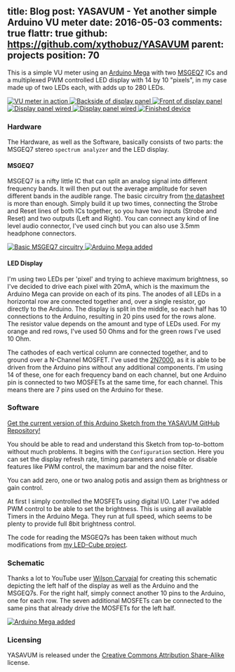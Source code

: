title: Blog
post: YASAVUM - Yet another simple Arduino VU meter
date: 2016-05-03
comments: true
flattr: true
github: https://github.com/xythobuz/YASAVUM
parent: projects
position: 70
---

This is a simple VU meter using an [Arduino Mega](https://www.arduino.cc/en/Main/ArduinoBoardMega2560) with two [MSGEQ7](https://www.sparkfun.com/products/10468) ICs and a multiplexed PWM controlled LED display with 14 by 10 "pixels", in my case made up of two LEDs each, with adds up to 280 LEDs.

<div class="lightgallery">
    <a href="https://www.youtube.com/watch?v=-yFCkL4iYBA">
        <img src="img/yasavum_video.png" alt="VU meter in action">
    </a>
    <a href="img/yasavum1.jpg">
        <img src="img/yasavum1_small.jpg" alt="Backside of display panel">
    </a>
    <a href="img/yasavum2.jpg">
        <img src="img/yasavum2_small.jpg" alt="Front of display panel">
    </a>
    <a href="img/yasavum3.jpg">
        <img src="img/yasavum3_small.jpg" alt="Display panel wired">
    </a>
    <a href="img/yasavum4.jpg">
        <img src="img/yasavum4_small.jpg" alt="Display panel wired">
    </a>
    <a href="img/yasavum6.jpg">
        <img src="img/yasavum6_small.jpg" alt="Finished device">
    </a>
</div>

### Hardware

The Hardware, as well as the Software, basically consists of two parts: the MSGEQ7 stereo `spectrum analyzer` and the LED display.

#### MSGEQ7

MSGEQ7 is a nifty little IC that can split an analog signal into different frequency bands. It will then put out the average amplitude for seven different bands in the audible range. The basic circuitry from [the datasheet](https://www.sparkfun.com/datasheets/Components/General/MSGEQ7.pdf) is more than enough. Simply build it up two times, connecting the Strobe and Reset lines of both ICs together, so you have two inputs (Strobe and Reset) and two outputs (Left and Right). You can connect any kind of line level audio connector, I've used cinch but you can also use 3.5mm headphone connectors.

<div class="lightgallery">
    <a href="img/yasavum_msgeq7.png">
        <img src="img/yasavum_msgeq7_small.png" alt="Basic MSGEQ7 circuitry">
    </a>
    <a href="img/yasavum5.jpg">
        <img src="img/yasavum5_small.jpg" alt="Arduino Mega added">
    </a>
</div>

#### LED Display

I'm using two LEDs per 'pixel' and trying to achieve maximum brightness, so I've decided to drive each pixel with 20mA, which is the maximum the Arduino Mega can provide on each of its pins. The anodes of all LEDs in a horizontal row are connected together and, over a single resistor, go directly to the Arduino. The display is split in the middle, so each half has 10 connections to the Arduino, resulting in 20 pins used for the rows alone. The resistor value depends on the amount and type of LEDs used. For my orange and red rows, I've used 50 Ohms and for the green rows I've used 10 Ohm.

The cathodes of each vertical column are connected together, and to ground over a N-Channel MOSFET. I've used the [2N7000](https://en.wikipedia.org/wiki/2N7000), as it is able to be driven from the Arduino pins without any additional components. I'm using 14 of these, one for each frequency band on each channel, but one Arduino pin is connected to two MOSFETs at the same time, for each channel. This means there are 7 pins used on the Arduino for these.

### Software

[Get the current version of this Arduino Sketch from the YASAVUM GitHub Repository!](https://github.com/xythobuz/YASAVUM/blob/master/YASAVUM.ino)

You should be able to read and understand this Sketch from top-to-bottom without much problems. It begins with the `Configuration` section. Here you can set the display refresh rate, timing parameters and enable or disable features like PWM control, the maximum bar and the noise filter.

You can add zero, one or two analog potis and assign them as brightness or gain control.

At first I simply controlled the MOSFETs using digital I/O. Later I've added PWM control to be able to set the brightness. This is using all available Timers in the Arduino Mega. They run at full speed, which seems to be plenty to provide full 8bit brightness control.

The code for reading the MSGEQ7s has been taken without much modifications from [my LED-Cube project](https://github.com/xythobuz/LED-Cube/blob/master/AudioFirmware/eq.c).

### Schematic

Thanks a lot to YouTube user [Wilson Carvajal](https://www.youtube.com/channel/UCNQu6mF5goM0MjIR28gd4FA) for creating this schematic depicting the left half of the display as well as the Arduino and the MSGEQ7s. For the right half, simply connect another 10 pins to the Arduino, one for each row. The seven additional MOSFETs can be connected to the same pins that already drive the MOSFETs for the left half.

<div class="lightgallery">
    <a href="img/yasavum_schem.png">
        <img src="img/yasavum_schem_small.png" alt="Arduino Mega added">
    </a>
</div>

### Licensing

YASAVUM is released under the [Creative Commons Attribution Share-Alike](http://creativecommons.org/licenses/by-sa/4.0/) license.


